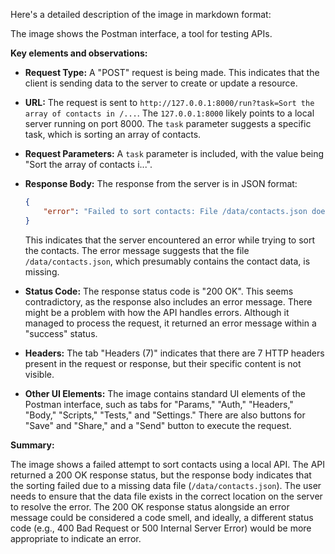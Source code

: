Here's a detailed description of the image in markdown format:

The image shows the Postman interface, a tool for testing APIs.

**Key elements and observations:**

*   **Request Type:** A "POST" request is being made. This indicates that the client is sending data to the server to create or update a resource.
*   **URL:** The request is sent to `http://127.0.0.1:8000/run?task=Sort the array of contacts in /...`. The `127.0.0.1:8000` likely points to a local server running on port 8000.  The `task` parameter suggests a specific task, which is sorting an array of contacts.
*   **Request Parameters:** A `task` parameter is included, with the value being "Sort the array of contacts i...".
*   **Response Body:** The response from the server is in JSON format:

    ```json
    {
        "error": "Failed to sort contacts: File /data/contacts.json does not exist"
    }
    ```

    This indicates that the server encountered an error while trying to sort the contacts. The error message suggests that the file `/data/contacts.json`, which presumably contains the contact data, is missing.
*   **Status Code:** The response status code is "200 OK". This seems contradictory, as the response also includes an error message.  There might be a problem with how the API handles errors. Although it managed to process the request, it returned an error message within a "success" status.
*   **Headers:** The tab "Headers (7)" indicates that there are 7 HTTP headers present in the request or response, but their specific content is not visible.
*   **Other UI Elements:** The image contains standard UI elements of the Postman interface, such as tabs for "Params," "Auth," "Headers," "Body," "Scripts," "Tests," and "Settings." There are also buttons for "Save" and "Share," and a "Send" button to execute the request.

**Summary:**

The image shows a failed attempt to sort contacts using a local API. The API returned a 200 OK response status, but the response body indicates that the sorting failed due to a missing data file (`/data/contacts.json`). The user needs to ensure that the data file exists in the correct location on the server to resolve the error. The 200 OK response status alongside an error message could be considered a code smell, and ideally, a different status code (e.g., 400 Bad Request or 500 Internal Server Error) would be more appropriate to indicate an error.
